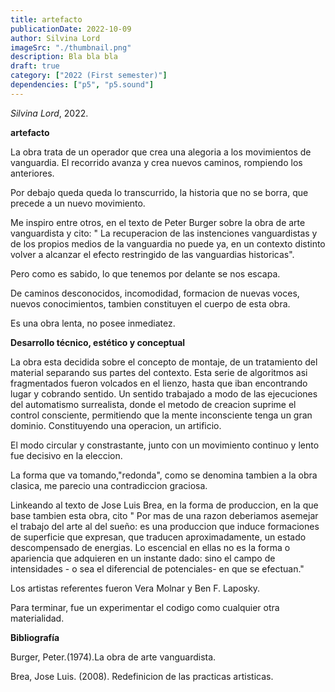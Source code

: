 ```yaml
---
title: artefacto
publicationDate: 2022-10-09
author: Silvina Lord
imageSrc: "./thumbnail.png"
description: Bla bla bla
draft: true
category: ["2022 (First semester)"]
dependencies: ["p5", "p5.sound"]
---
```


<div id="div-sketch">
  <script type="text/javascript" src="sketch.js"></script>
</div>

_Silvina Lord_, 2022.

**artefacto**

La obra trata de un operador que crea una alegoria a los movimientos de vanguardia. El recorrido avanza y crea nuevos caminos, rompiendo los anteriores.

Por debajo queda queda lo transcurrido, la historia que no se borra, que precede a un nuevo movimiento.

Me inspiro entre otros, en el texto de Peter Burger sobre la obra de arte vanguardista y cito: " La recuperacion de las instenciones vanguardistas y de los propios medios de la vanguardia no puede ya, en un contexto distinto volver a alcanzar el efecto restringido de las vanguardias historicas".

Pero como es sabido, lo que tenemos por delante se nos escapa.

De caminos desconocidos, incomodidad, formacion de nuevas voces, nuevos conocimientos, tambien constituyen el cuerpo de esta obra.

Es una obra lenta, no posee inmediatez.

**Desarrollo técnico, estético y conceptual**

La obra esta decidida sobre el concepto de montaje, de un tratamiento del material separando sus partes del contexto.
Esta serie de algoritmos asi fragmentados fueron volcados en el lienzo, hasta que iban encontrando lugar y cobrando sentido. Un sentido trabajado a modo de las ejecuciones del automatismo  surrealista, donde el metodo de creacion suprime el control consciente, permitiendo que la mente inconsciente tenga un gran dominio. Constituyendo una operacion, un artificio.

El modo circular y constrastante, junto con un movimiento continuo y lento fue decisivo en la eleccion.

La forma que va tomando,"redonda", como se denomina tambien a la obra clasica, me parecio una contradiccion graciosa.

Linkeando al texto de  Jose Luis Brea, en la forma de produccion, en la que base tambien esta obra, cito " Por mas de una razon deberiamos asemejar el trabajo del arte al del sueño: es una produccion que induce formaciones de superficie que expresan, que traducen aproximadamente, un estado descompensado de energias. Lo escencial en ellas no es la forma o apariencia que adquieren en un instante dado: sino el campo de intensidades - o sea el diferencial de potenciales- en que se efectuan." 

Los artistas referentes fueron Vera Molnar y Ben F. Laposky.

Para terminar, fue un experimentar el codigo como cualquier otra materialidad.


**Bibliografía**

Burger, Peter.(1974).La obra de arte vanguardista.

Brea, Jose Luis. (2008). Redefinicion de las practicas artisticas.
